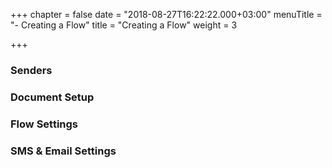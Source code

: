 +++
chapter = false
date = "2018-08-27T16:22:22.000+03:00"
menuTitle = "- Creating a Flow"
title = "Creating a Flow"
weight = 3

+++


### Senders

### Document Setup

### Flow Settings

### SMS & Email Settings
